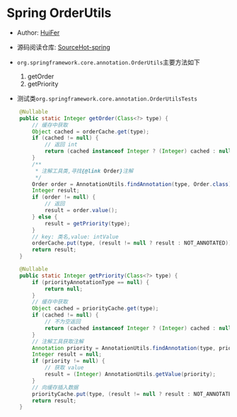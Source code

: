# Spring OrderUtils
- Author: [HuiFer](https://github.com/huifer)
- 源码阅读仓库: [SourceHot-spring](https://github.com/SourceHot/spring-framework-read)
- `org.springframework.core.annotation.OrderUtils`主要方法如下
    1. getOrder 
    1. getPriority
    
- 测试类`org.springframework.core.annotation.OrderUtilsTests`

```java
    @Nullable
    public static Integer getOrder(Class<?> type) {
        // 缓存中获取
        Object cached = orderCache.get(type);
        if (cached != null) {
            // 返回 int
            return (cached instanceof Integer ? (Integer) cached : null);
        }
        /**
         * 注解工具类,寻找{@link Order}注解
         */
        Order order = AnnotationUtils.findAnnotation(type, Order.class);
        Integer result;
        if (order != null) {
            // 返回
            result = order.value();
        } else {
            result = getPriority(type);
        }
        // key: 类名,value: intValue
        orderCache.put(type, (result != null ? result : NOT_ANNOTATED));
        return result;
    }

```
    
    
```java
    @Nullable
    public static Integer getPriority(Class<?> type) {
        if (priorityAnnotationType == null) {
            return null;
        }
        // 缓存中获取
        Object cached = priorityCache.get(type);
        if (cached != null) {
            // 不为空返回
            return (cached instanceof Integer ? (Integer) cached : null);
        }
        // 注解工具获取注解
        Annotation priority = AnnotationUtils.findAnnotation(type, priorityAnnotationType);
        Integer result = null;
        if (priority != null) {
            // 获取 value
            result = (Integer) AnnotationUtils.getValue(priority);
        }
        // 向缓存插入数据
        priorityCache.put(type, (result != null ? result : NOT_ANNOTATED));
        return result;
    }

```